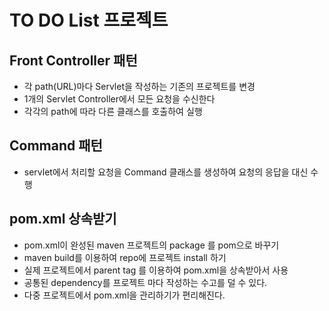 # TO DO List 프로젝트

## Front Controller 패턴
* 각 path(URL)마다 Servlet을 작성하는 기존의 프로젝트를 변경
* 1개의 Servlet Controller에서 모든 요청을 수신한다
* 각각의 path에 따라 다른 클래스를 호출하여 실행

## Command 패턴
* servlet에서 처리할 요청을 Command 클래스를 생성하여 요청의 응답을 대신 수행

## pom.xml 상속받기
* pom.xml이 완성된 maven 프로젝트의 package 를 pom으로 바꾸기
* maven build를 이용하여 repo에 프로젝트 install 하기
* 실제 프로젝트에서 parent tag 를 이용하여 pom.xml을 상속받아서 사용
* 공통된 dependency를 프로젝트 마다 작성하는 수고를 덜 수 있다.
* 다중 프로젝트에서 pom.xml을 관리하기가 편리해진다.